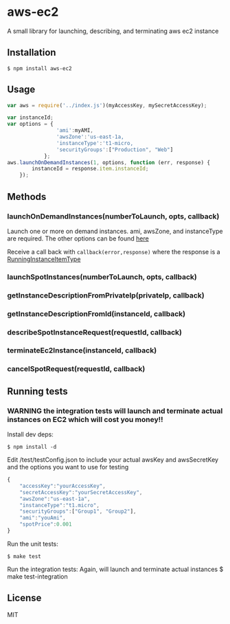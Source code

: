 # aws-ec2

  A small library for launching, describing, and terminating aws ec2 instance

## Installation

    $ npm install aws-ec2

## Usage


```js
var aws = require('../index.js')(myAccessKey, mySecretAccessKey);

var instanceId;
var options = {
                'ami':myAMI,
	            'awsZone':'us-east-1a,
	            'instanceType':'t1-micro,
			    'securityGroups':["Production", "Web"]
		    };
aws.launchOnDemandInstances(1, options, function (err, response) {
        instanceId = response.item.instanceId;
    });

```

## Methods

### launchOnDemandInstances(numberToLaunch, opts, callback)
Launch one or more on demand instances.
ami, awsZone, and instanceType are required. The other options can be found [here](http://docs.amazonwebservices.com/AWSEC2/latest/APIReference/ApiReference-query-RunInstances.html)

Receive a call back with ```callback(error,response)``` where the response is a [RunningInstanceItemType](http://docs.amazonwebservices.com/AWSEC2/latest/APIReference/ApiReference-ItemType-RunningInstancesItemType.html)

### launchSpotInstances(numberToLaunch, opts, callback)
### getInstanceDescriptionFromPrivateIp(privateIp, callback)
### getInstanceDescriptionFromId(instanceId, callback)
### describeSpotInstanceRequest(requestId, callback)
### terminateEc2Instance(instanceId, callback)
### cancelSpotRequest(requestId, callback)



## Running tests
### WARNING the integration tests will launch and terminate actual instances on EC2 which will cost you money!!
  Install dev deps:

    $ npm install -d

  Edit /test/testConfig.json to include your actual awsKey and awsSecretKey and the options you want to use for testing

  ```js
  {
      "accessKey":"yourAccessKey",
      "secretAccessKey":"yourSecretAccessKey",
      "awsZone":"us-east-1a",
      "instanceType":"t1.micro",
      "securityGroups":["Group1", "Group2"],
      "ami":"youAmi",
      "spotPrice":0.001
  }
  ```

  Run the unit tests:

    $ make test

  Run the integration tests:
  Again, will launch and terminate actual instances
    $ make test-integration

## License

MIT
